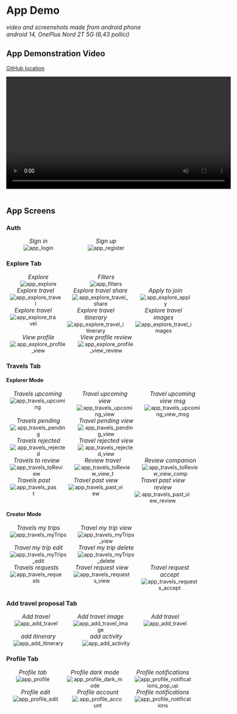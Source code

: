 # App Demo 

<div style="font-size: 1.1em; font-style: italic;">
video and screenshots made from android phone
<br>
android 14, OnePlus Nord 2T 5G (6,43 pollici)
</div>

## App Demonstration Video

<a target="_blank"
  href="https://github.com/VRatPolito/final-assignment-even-g10/blob/main/docs/assets/video_app.mp4">
  GitHub location
</a>

<video width="600" controls>
  <source src="./assets/video_app.mp4" type="video/mp4">
</video>
<br>
<br>



## App Screens 

### Auth

<div style="width:100%; display: flex; justify-content: left; gap: 10px;">
  <figure style="width:30%; display: inline-block; text-align: center; margin: 0 10px;">
    <figcaption style="font-size: 1.1em; font-style: italic;">Sign in</figcaption>
    <img src="./assets/app_login.jpg" alt="app_login" />
  </figure>
  <figure style="width:30%; display: inline-block; text-align: center; margin: 0 10px;">
    <figcaption style="font-size: 1.1em; font-style: italic;">Sign up</figcaption>
    <img src="./assets/app_register.jpg" alt="app_register" />
  </figure>
</div>


### Explore Tab

<div style="width:100%; display: flex; justify-content: left; gap: 10px;">
  <figure style="width:30%; display: inline-block; text-align: center; margin: 0 10px;">
    <figcaption style="font-size: 1.1em; font-style: italic;">Explore</figcaption>
    <img src="./assets/app_explore.jpg" alt="app_explore" />
  </figure>
  <figure style="width:30%; display: inline-block; text-align: center; margin: 0 10px;">
    <figcaption style="font-size: 1.1em; font-style: italic;">Filters</figcaption>
    <img src="./assets/app_filters.jpg" alt="app_filters" />
  </figure>
</div>

<div style="width:100%; display: flex; justify-content: left; gap: 10px;">
  <figure style="width:30%; display: inline-block; text-align: center; margin: 0 10px;">
    <figcaption style="font-size: 1.1em; font-style: italic;">Explore travel</figcaption>
    <img src="./assets/app_explore_travel_1.jpg" alt="app_explore_travel" />
  </figure>
  <figure style="width:30%; display: inline-block; text-align: center; margin: 0 10px;">
    <figcaption style="font-size: 1.1em; font-style: italic;">Explore travel share</figcaption>
    <img src="./assets/app_explore_travel_share.jpg" alt="app_explore_travel_share" />
  </figure>
  <figure style="width:30%; display: inline-block; text-align: center; margin: 0 10px;">
    <figcaption style="font-size: 1.1em; font-style: italic;">Apply to join</figcaption>
    <img src="./assets/app_explore_apply.jpg" alt="app_explore_apply" />
  </figure>
</div>

<div style="width:100%; display: flex; justify-content: left; gap: 10px;">
  <figure style="width:30%; display: inline-block; text-align: center; margin: 0 10px;">
    <figcaption style="font-size: 1.1em; font-style: italic;">Explore travel</figcaption>
    <img src="./assets/app_explore_travel_2.jpg" alt="app_explore_travel" />
  </figure>
  <figure style="width:30%; display: inline-block; text-align: center; margin: 0 10px;">
    <figcaption style="font-size: 1.1em; font-style: italic;">Explore travel itinerary</figcaption>
    <img src="./assets/app_explore_travel_itinerary.jpg" alt="app_explore_travel_itinerary" />
  </figure>
  <figure style="width:30%; display: inline-block; text-align: center; margin: 0 10px;">
    <figcaption style="font-size: 1.1em; font-style: italic;">Explore travel images</figcaption>
    <img src="./assets/app_explore_travel_images.jpg" alt="app_explore_travel_images" />
  </figure>
</div>

<div style="width:100%; display: flex; justify-content: left; gap: 10px;">
  <figure style="width:30%; display: inline-block; text-align: center; margin: 0 10px;">
    <figcaption style="font-size: 1.1em; font-style: italic;">View profile</figcaption>
    <img src="./assets/app_explore_profile_view.jpg" alt="app_explore_profile_view" />
  </figure>
  <figure style="width:30%; display: inline-block; text-align: center; margin: 0 10px;">
    <figcaption style="font-size: 1.1em; font-style: italic;">View profile review</figcaption>
    <img src="./assets/app_explore_profile_view_review.jpg" alt="app_explore_profile_view_review" />
  </figure>
</div>

### Travels Tab

#### Explorer Mode

<div style="width:100%; display: flex; justify-content: left; gap: 10px;">
  <figure style="width:30%; display: inline-block; text-align: center; margin: 0 10px;">
    <figcaption style="font-size: 1.1em; font-style: italic;">Travels upcoming</figcaption>
    <img src="./assets/app_travels_upcoming.jpg" alt="app_travels_upcoming" />
  </figure>
  <figure style="width:30%; display: inline-block; text-align: center; margin: 0 10px;">
    <figcaption style="font-size: 1.1em; font-style: italic;">Travel upcoming view</figcaption>
    <img src="./assets/app_travels_upcoming_view.jpg" alt="app_travels_upcoming_view" />
  </figure>
  <figure style="width:30%; display: inline-block; text-align: center; margin: 0 10px;">
    <figcaption style="font-size: 1.1em; font-style: italic;">Travel upcoming view msg</figcaption>
    <img src="./assets/app_travels_upcoming_view_msg.jpg" alt="app_travels_upcoming_view_msg" />
  </figure>
</div>

<div style="width:100%; display: flex; justify-content: left; gap: 10px;">
  <figure style="width:30%; display: inline-block; text-align: center; margin: 0 10px;">
    <figcaption style="font-size: 1.1em; font-style: italic;">Travels pending</figcaption>
    <img src="./assets/app_travels_pending.jpg" alt="app_travels_pending" />
  </figure>
  <figure style="width:30%; display: inline-block; text-align: center; margin: 0 10px;">
    <figcaption style="font-size: 1.1em; font-style: italic;">Travel pending view</figcaption>
    <img src="./assets/app_travels_pending_view.jpg" alt="app_travels_pending_view" />
  </figure>
</div>

<div style="width:100%; display: flex; justify-content: left; gap: 10px;">
  <figure style="width:30%; display: inline-block; text-align: center; margin: 0 10px;">
    <figcaption style="font-size: 1.1em; font-style: italic;">Travels rejected</figcaption>
    <img src="./assets/app_travels_rejected.jpg" alt="app_travels_rejected" />
  </figure>
  <figure style="width:30%; display: inline-block; text-align: center; margin: 0 10px;">
    <figcaption style="font-size: 1.1em; font-style: italic;">Travel rejected view</figcaption>
    <img src="./assets/app_travels_rejected_view.jpg" alt="app_travels_rejected_view" />
  </figure>
</div>

<div style="width:100%; display: flex; justify-content: left; gap: 10px;">
  <figure style="width:30%; display: inline-block; text-align: center; margin: 0 10px;">
    <figcaption style="font-size: 1.1em; font-style: italic;">Travels to review</figcaption>
    <img src="./assets/app_travels_toReview.jpg" alt="app_travels_toReview" />
  </figure>
  <figure style="width:30%; display: inline-block; text-align: center; margin: 0 10px;">
    <figcaption style="font-size: 1.1em; font-style: italic;">Review travel</figcaption>
    <img src="./assets/app_travels_toReview_view_t.jpg" alt="app_travels_toReview_view_t" />
  </figure>
  <figure style="width:30%; display: inline-block; text-align: center; margin: 0 10px;">
    <figcaption style="font-size: 1.1em; font-style: italic;">Review companion</figcaption>
    <img src="./assets/app_travels_toReview_view_comp.jpg" alt="app_travels_toReview_view_comp" />
  </figure>
</div>

<div style="width:100%; display: flex; justify-content: left; gap: 10px;">
  <figure style="width:30%; display: inline-block; text-align: center; margin: 0 10px;">
    <figcaption style="font-size: 1.1em; font-style: italic;">Travels past</figcaption>
    <img src="./assets/app_travels_past.jpg" alt="app_travels_past" />
  </figure>
  <figure style="width:30%; display: inline-block; text-align: center; margin: 0 10px;">
    <figcaption style="font-size: 1.1em; font-style: italic;">Travel past view</figcaption>
    <img src="./assets/app_travels_past_view.jpg" alt="app_travels_past_view" />
  </figure>
  <figure style="width:30%; display: inline-block; text-align: center; margin: 0 10px;">
    <figcaption style="font-size: 1.1em; font-style: italic;">Travel past view review</figcaption>
    <img src="./assets/app_travels_past_view_review.jpg" alt="app_travels_past_view_review" />
  </figure>
</div>


#### Creator Mode

<div style="width:100%; display: flex; justify-content: left; gap: 10px;">
  <figure style="width:30%; display: inline-block; text-align: center; margin: 0 10px;">
    <figcaption style="font-size: 1.1em; font-style: italic;">Travels my trips</figcaption>
    <img src="./assets/app_travels_myTrips.jpg" alt="app_travels_myTrips" />
  </figure>
  <figure style="width:30%; display: inline-block; text-align: center; margin: 0 10px;">
    <figcaption style="font-size: 1.1em; font-style: italic;">Travel my trip view</figcaption>
    <img src="./assets/app_travels_myTrips_view.jpg" alt="app_travels_myTrips_view" />
  </figure>
</div>

<div style="width:100%; display: flex; justify-content: left; gap: 10px;">
  <figure style="width:30%; display: inline-block; text-align: center; margin: 0 10px;">
    <figcaption style="font-size: 1.1em; font-style: italic;">Travel my trip edit</figcaption>
    <img src="./assets/app_travels_myTrips_edit.jpg" alt="app_travels_myTrips_edit" />
  </figure>
  <figure style="width:30%; display: inline-block; text-align: center; margin: 0 10px;">
    <figcaption style="font-size: 1.1em; font-style: italic;">Travel my trip delete</figcaption>
    <img src="./assets/app_travels_myTrips_delete.jpg" alt="app_travels_myTrips_delete" />
  </figure>
</div>

<div style="width:100%; display: flex; justify-content: left; gap: 10px;">
  <figure style="width:30%; display: inline-block; text-align: center; margin: 0 10px;">
    <figcaption style="font-size: 1.1em; font-style: italic;">Travels requests</figcaption>
    <img src="./assets/app_travels_requests.jpg" alt="app_travels_requests" />
  </figure>
  <figure style="width:30%; display: inline-block; text-align: center; margin: 0 10px;">
    <figcaption style="font-size: 1.1em; font-style: italic;">Travel request view</figcaption>
    <img src="./assets/app_travels_requests_view.jpg" alt="app_travels_requests_view" />
  </figure>
  <figure style="width:30%; display: inline-block; text-align: center; margin: 0 10px;">
    <figcaption style="font-size: 1.1em; font-style: italic;">Travel request accept</figcaption>
    <img src="./assets/app_travels_requests_accept.jpg" alt="app_travels_requests_accept" />
  </figure>
</div>


### Add travel proposal Tab

<div style="width:100%; display: flex; justify-content: left; gap: 10px;">
  <figure style="width:30%; display: inline-block; text-align: center; margin: 0 10px;">
    <figcaption style="font-size: 1.1em; font-style: italic;">Add travel</figcaption>
    <img src="./assets/app_add_travel_1.jpg" alt="app_add_travel" />
  </figure>
  <figure style="width:30%; display: inline-block; text-align: center; margin: 0 10px;">
    <figcaption style="font-size: 1.1em; font-style: italic;">Add travel image</figcaption>
    <img src="./assets/app_add_travel_image.jpg" alt="app_add_travel_image" />
  </figure>
  <figure style="width:30%; display: inline-block; text-align: center; margin: 0 10px;">
    <figcaption style="font-size: 1.1em; font-style: italic;">Add travel</figcaption>
    <img src="./assets/app_add_travel_2.jpg" alt="app_add_travel" />
  </figure>
</div>

<div style="width:100%; display: flex; justify-content: left; gap: 10px;">
  <figure style="width:30%; display: inline-block; text-align: center; margin: 0 10px;">
    <figcaption style="font-size: 1.1em; font-style: italic;">add itinerary</figcaption>
    <img src="./assets/app_add_itinerary.jpg" alt="app_add_itinerary" />
  </figure>
    <figure style="width:30%; display: inline-block; text-align: center; margin: 0 10px;">
    <figcaption style="font-size: 1.1em; font-style: italic;">add activity</figcaption>
    <img src="./assets/app_add_activity.jpg" alt="app_add_activity" />
  </figure>
</div>



### Profile Tab

<div style="width:100%; display: flex; justify-content: left; gap: 10px;">
  <figure style="width:30%; display: inline-block; text-align: center; margin: 0 10px;">
    <figcaption style="font-size: 1.1em; font-style: italic;">Profile tab</figcaption>
    <img src="./assets/app_profile.jpg" alt="app_profile" />
  </figure>
  <figure style="width:30%; display: inline-block; text-align: center; margin: 0 10px;">
    <figcaption style="font-size: 1.1em; font-style: italic;">Profile dark mode</figcaption>
    <img src="./assets/app_profile_dark_mode.jpg" alt="app_profile_dark_mode" />
  </figure>
  <figure style="width:30%; display: inline-block; text-align: center; margin: 0 10px;">
    <figcaption style="font-size: 1.1em; font-style: italic;">Profile notifications</figcaption>
    <img src="./assets/app_profile_notifications_pop_up.jpg" alt="app_profile_notifications_pop_up" />
  </figure>
</div>

<div style="width:100%; display: flex; justify-content: left; gap: 10px;">
  <figure style="width:30%; display: inline-block; text-align: center; margin: 0 10px;">
    <figcaption style="font-size: 1.1em; font-style: italic;">Profile edit</figcaption>
    <img src="./assets/app_profile_edit.jpg" alt="app_profile_edit" />
  </figure>
  <figure style="width:30%; display: inline-block; text-align: center; margin: 0 10px;">
    <figcaption style="font-size: 1.1em; font-style: italic;">Profile account</figcaption>
    <img src="./assets/app_profile_account.jpg" alt="app_profile_account" />
  </figure>
  <figure style="width:30%; display: inline-block; text-align: center; margin: 0 10px;">
    <figcaption style="font-size: 1.1em; font-style: italic;">Profile notifications</figcaption>
    <img src="./assets/app_profile_notifications.jpg" alt="app_profile_notifications" />
  </figure>
</div>


